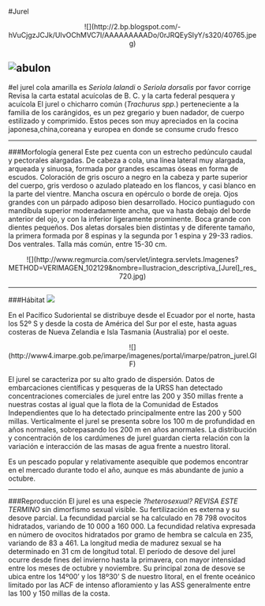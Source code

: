 #Jurel


<center>![](http://2.bp.blogspot.com/-hVuCjgzJCJk/UIvOChMVC7I/AAAAAAAAADo/0rJRQEySIyY/s320/40765.jpeg)</center>

![abulon](http://mlm-s2-p.mlstatic.com/concha-de-abulon-en-bruto-por-kilo-3776-MLM4623474505_072013-F.jpg)
----------
#el jurel cola amarilla es *Seriola lalandi* o *Seriola dorsalis* por favor corrige Revisa la carta estatal acuícolas  de B. C. y la carta federal pesquera y acuícola
El jurel o chicharro común (*Trachurus spp.*) perteneciente a la familia de
los carángidos, es un pez gregario y buen nadador, de cuerpo estilizado y comprimido. Estos peces son muy apreciados en la cocina japonesa,china,coreana y europea en donde se consume crudo fresco


----------
###Morfología general
Este pez cuenta con un estrecho pedúnculo caudal y pectorales alargadas. De cabeza a cola, una línea lateral muy alargada, arqueada y sinuosa, formada por grandes escamas óseas en forma de escudos. Coloración de gris oscuro a negro en la cabeza y parte superior del cuerpo, gris verdoso o azulado plateado en los flancos, y casi blanco en la parte del vientre. Mancha oscura en opérculo o borde de oreja. Ojos grandes con un párpado adiposo bien desarrollado. Hocico puntiagudo con mandíbula superior moderadamente ancha, que va hasta debajo del borde anterior del ojo, y con la inferior ligeramente prominente. Boca grande con dientes pequeños. Dos aletas dorsales bien distintas y de diferente tamaño, la primera formada por 8 espinas y la segunda por 1 espina y 29-33 radios. Dos ventrales. Talla más común, entre 15-30 cm.

<center> ![](http://www.regmurcia.com/servlet/integra.servlets.Imagenes?METHOD=VERIMAGEN_102129&nombre=Ilustracion_descriptiva_[Jurel]_res_720.jpg) </center>

----------

###Hábitat
![](https://saboramar.files.wordpress.com/2012/06/seriola_dumerili.jpg)

En el Pacífico Sudoriental se distribuye desde el Ecuador por el norte, hasta los 52º S y desde la costa de América del Sur por el este, hasta aguas costeras de Nueva Zelandia e Isla Tasmania (Australia) por el oeste. 

<center>![](http://www4.imarpe.gob.pe/imarpe/imagenes/portal/imarpe/patron_jurel.GIF) </center>

El jurel se caracteriza por su alto grado de dispersión. Datos de embarcaciones científicas y pesqueras de la URSS han detectado concentraciones comerciales de jurel entre las 200 y 350 millas frente a nuestras costas al igual que la flota de la Comunidad de Estados Independientes que lo ha detectado principalmente entre las 200 y 500 millas. Verticalmente el jurel se presenta sobre los 100 m de profundidad en años normales, sobrepasando los 200 m en años anormales.
La distribución y concentración de los cardúmenes de jurel guardan cierta relación con la variación e interacción de las masas de agua frente a nuestro litoral.

Es un pescado popular y relativamente asequible que podemos encontrar en el
mercado durante todo el año, aunque es más abundante de junio a octubre.

----------
###Reproducción
El jurel es una especie *?heterosexual? REVISA ESTE TERMINO* sin dimorfismo sexual visible. Su fertilización es externa y su desove parcial. La fecundidad parcial se ha calculado en 78 798 ovocitos hidratados, variando de 10 000 a 160 000. La
fecundidad relativa expresada en número de ovocitos hidratados por gramo de hembra se calcula en 235, variando de 83 a 461. La longitud media de madurez sexual se ha determinado en 31 cm de longitud total. El período de desove del jurel ocurre desde fines del invierno hasta la primavera, con mayor intensidad entre los meses de octubre y noviembre. Su principal zona de desove se ubica entre los 14º00’ y los 18º30’ S de nuestro litoral, en el frente oceánico limitado por las ACF de intenso afloramiento y las ASS generalmente entre las 100 y 150 millas de la costa. 




